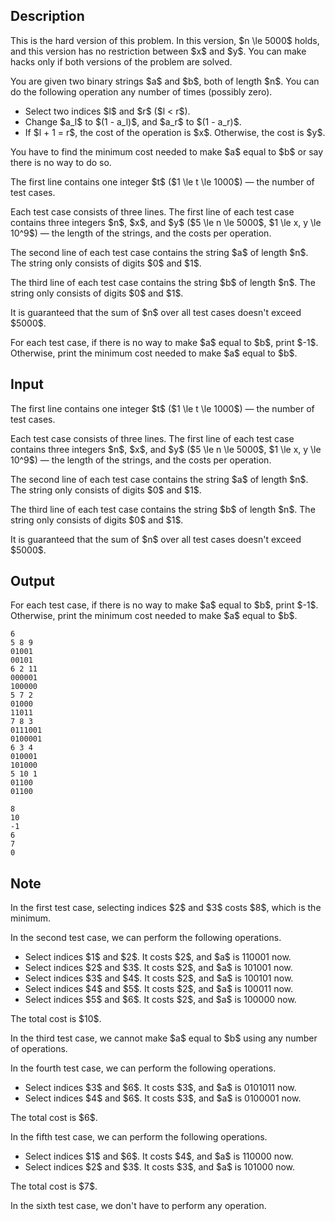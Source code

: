 ## Description

<div><p><span class="tex-font-style-bf">This is the hard version of this problem. In this version, $n \le 5000$ holds, and this version has no restriction between $x$ and $y$. You can make hacks only if both versions of the problem are solved.</span></p><p>You are given two binary strings $a$ and $b$, both of length $n$. You can do the following operation any number of times (possibly zero). </p><ul> <li> Select two indices $l$ and $r$ ($l &lt; r$). </li><li> Change $a_l$ to $(1 - a_l)$, and $a_r$ to $(1 - a_r)$. </li><li> If $l + 1 = r$, the cost of the operation is $x$. Otherwise, the cost is $y$. </li></ul><p>You have to find the minimum cost needed to make $a$ equal to $b$ or say there is no way to do so.</p></div><div class="input-specification"><p>The first line contains one integer $t$ ($1 \le t \le 1000$)&nbsp;— the number of test cases.</p><p>Each test case consists of three lines. The first line of each test case contains three integers $n$, $x$, and $y$ ($5 \le n \le 5000$, $1 \le x, y \le 10^9$)&nbsp;— the length of the strings, and the costs per operation.</p><p>The second line of each test case contains the string $a$ of length $n$. The string only consists of digits $0$ and $1$.</p><p>The third line of each test case contains the string $b$ of length $n$. The string only consists of digits $0$ and $1$.</p><p>It is guaranteed that the sum of $n$ over all test cases doesn't exceed $5000$.</p></div><div class="output-specification"><p>For each test case, if there is no way to make $a$ equal to $b$, print $-1$. Otherwise, print the minimum cost needed to make $a$ equal to $b$.</p></div>

## Input

<p>The first line contains one integer $t$ ($1 \le t \le 1000$)&nbsp;— the number of test cases.</p><p>Each test case consists of three lines. The first line of each test case contains three integers $n$, $x$, and $y$ ($5 \le n \le 5000$, $1 \le x, y \le 10^9$)&nbsp;— the length of the strings, and the costs per operation.</p><p>The second line of each test case contains the string $a$ of length $n$. The string only consists of digits $0$ and $1$.</p><p>The third line of each test case contains the string $b$ of length $n$. The string only consists of digits $0$ and $1$.</p><p>It is guaranteed that the sum of $n$ over all test cases doesn't exceed $5000$.</p>

## Output

<p>For each test case, if there is no way to make $a$ equal to $b$, print $-1$. Otherwise, print the minimum cost needed to make $a$ equal to $b$.</p>





```input1|2,3,4,8,9,10,14,15,16
6
5 8 9
01001
00101
6 2 11
000001
100000
5 7 2
01000
11011
7 8 3
0111001
0100001
6 3 4
010001
101000
5 10 1
01100
01100
```




```output1
8
10
-1
6
7
0
```



## Note

<p>In the first test case, selecting indices $2$ and $3$ costs $8$, which is the minimum.</p><p>In the second test case, we can perform the following operations. </p><ul> <li> Select indices $1$ and $2$. It costs $2$, and $a$ is <span class="tex-font-style-tt">110001</span> now. </li><li> Select indices $2$ and $3$. It costs $2$, and $a$ is <span class="tex-font-style-tt">101001</span> now. </li><li> Select indices $3$ and $4$. It costs $2$, and $a$ is <span class="tex-font-style-tt">100101</span> now. </li><li> Select indices $4$ and $5$. It costs $2$, and $a$ is <span class="tex-font-style-tt">100011</span> now. </li><li> Select indices $5$ and $6$. It costs $2$, and $a$ is <span class="tex-font-style-tt">100000</span> now. </li></ul><p>The total cost is $10$.</p><p>In the third test case, we cannot make $a$ equal to $b$ using any number of operations.</p><p>In the fourth test case, we can perform the following operations. </p><ul> <li> Select indices $3$ and $6$. It costs $3$, and $a$ is <span class="tex-font-style-tt">0101011</span> now. </li><li> Select indices $4$ and $6$. It costs $3$, and $a$ is <span class="tex-font-style-tt">0100001</span> now. </li></ul><p>The total cost is $6$.</p><p>In the fifth test case, we can perform the following operations. </p><ul> <li> Select indices $1$ and $6$. It costs $4$, and $a$ is <span class="tex-font-style-tt">110000</span> now. </li><li> Select indices $2$ and $3$. It costs $3$, and $a$ is <span class="tex-font-style-tt">101000</span> now. </li></ul><p>The total cost is $7$.</p><p>In the sixth test case, we don't have to perform any operation.</p>
